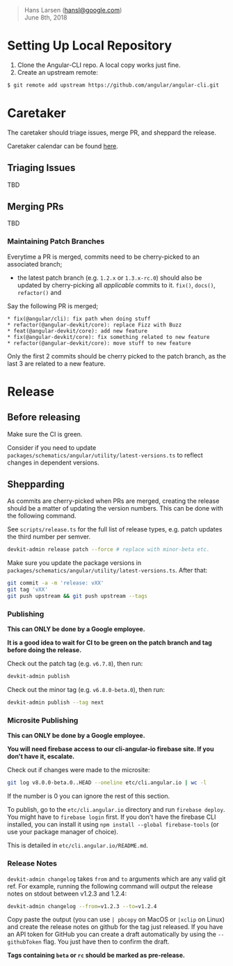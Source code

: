 > Hans Larsen (hansl@google.com)  
> June 8th, 2018  


# Setting Up Local Repository

1. Clone the Angular-CLI repo. A local copy works just fine.
1. Create an upstream remote:
  ```bash
  $ git remote add upstream https://github.com/angular/angular-cli.git
  ```

# Caretaker

The caretaker should triage issues, merge PR, and sheppard the release.

Caretaker calendar can be found [here](https://calendar.google.com/calendar?cid=Z29vZ2xlLmNvbV9zZjlvODF0NGE4NzE5ZmtiMnBoZnA4MGk2Z0Bncm91cC5jYWxlbmRhci5nb29nbGUuY29t).

## Triaging Issues
TBD

## Merging PRs
TBD

### Maintaining Patch Branches
Everytime a PR is merged, commits need to be cherry-picked to an associated branch;
* the latest patch branch (e.g. `1.2.x` or `1.3.x-rc.0`) should also be updated by cherry-picking all _applicable_
  commits to it. `fix()`, `docs()`, `refactor()` and 

Say the following PR is merged;

```text
* fix(@angular/cli): fix path when doing stuff
* refactor(@angular-devkit/core): replace Fizz with Buzz
* feat(@angular-devkit/core): add new feature
* fix(@angular-devkit/core): fix something related to new feature
* refactor(@angular-devkit/core): move stuff to new feature
```

Only the first 2 commits should be cherry picked to the patch branch, as the last 3 are related to a new feature.

# Release

## Before releasing

Make sure the CI is green.

Consider if you need to update `packages/schematics/angular/utility/latest-versions.ts` to reflect changes in dependent versions.

## Shepparding

As commits are cherry-picked when PRs are merged, creating the release should be a matter of updating the version
numbers. This can be done with the following command.

See `scripts/release.ts` for the full list of release types, e.g. patch updates the third number per semver.

```bash
devkit-admin release patch --force # replace with minor-beta etc.
```

Make sure you update the package versions in `packages/schematics/angular/utility/latest-versions.ts`. After that:

```bash
git commit -a -m 'release: vXX'
git tag 'vXX'
git push upstream && git push upstream --tags
```

### Publishing

**This can ONLY be done by a Google employee.**

**It is a good idea to wait for CI to be green on the patch branch and tag before doing the release.**

Check out the patch tag (e.g. `v6.7.8`), then run: 
```sh
devkit-admin publish
``` 

Check out the minor tag (e.g. `v6.8.0-beta.0`), then run:
```bash
devkit-admin publish --tag next
```

### Microsite Publishing

**This can ONLY be done by a Google employee.**

**You will need firebase access to our cli-angular-io firebase site. If you don't have it, escalate.**

Check out if changes were made to the microsite:

```sh
git log v8.0.0-beta.0..HEAD --oneline etc/cli.angular.io | wc -l
```

If the number is 0 you can ignore the rest of this section.

To publish, go to the `etc/cli.angular.io` directory and run `firebase deploy`. You might have to `firebase login` first. If you don't have the firebase CLI installed, you can install it using `npm install --global firebase-tools` (or use your package manager of choice).

This is detailed in `etc/cli.angular.io/README.md`.

### Release Notes

`devkit-admin changelog` takes `from` and `to` arguments which are any valid git ref.
For example, running the following command will output the release notes on stdout between v1.2.3 and 1.2.4:

```bash
devkit-admin changelog --from=v1.2.3 --to=v1.2.4
``` 

Copy paste the output (you can use `| pbcopy` on MacOS or `|xclip` on Linux) and create the release notes on github for the tag just
released. If you have an API token for GitHub you can create a draft automatically by using the `--githubToken` flag.
You just have then to confirm the draft.

**Tags containing `beta` or `rc` should be marked as pre-release.**

